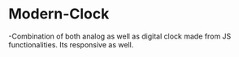 # Modern-Clock
-Combination of both analog as well as digital clock made from JS functionalities. Its responsive as well.
